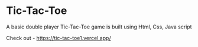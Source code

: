 # Tic-Tac-Toe
A basic double player Tic-Tac-Toe game is built using Html, Css, Java script

Check out - https://tic-tac-toe1.vercel.app/
